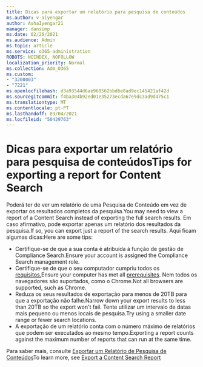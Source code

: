 ```yaml
---
title: Dicas para exportar um relatório para pesquisa de conteúdos
ms.author: v-aiyengar
author: AshaIyengar21
manager: dansimp
ms.date: 02/26/2021
ms.audience: Admin
ms.topic: article
ms.service: o365-administration
ROBOTS: NOINDEX, NOFOLLOW
localization_priority: Normal
ms.collection: Adm_O365
ms.custom:
- "3200003"
- "7221"
ms.openlocfilehash: d3a93544d6ae969562bbd6e8ad9ec145421af42d
ms.sourcegitcommit: f4ba304b92ed01e35273ecda67e9dc3ad9d475c1
ms.translationtype: MT
ms.contentlocale: pt-PT
ms.lasthandoff: 03/04/2021
ms.locfileid: "50429763"
---
```

# <a name="tips-for-exporting-a-report-for-content-search"></a><span data-ttu-id="8525e-102">Dicas para exportar um relatório para pesquisa de conteúdos</span><span class="sxs-lookup"><span data-stu-id="8525e-102">Tips for exporting a report for Content Search</span></span>

<span data-ttu-id="8525e-103">Poderá ter de ver um relatório de uma Pesquisa de Conteúdo em vez de exportar os resultados completos da pesquisa.</span><span class="sxs-lookup"><span data-stu-id="8525e-103">You may need to view a report of a Content Search instead of exporting the full search results.</span></span> <span data-ttu-id="8525e-104">Em caso afirmativo, pode exportar apenas um relatório dos resultados da pesquisa.</span><span class="sxs-lookup"><span data-stu-id="8525e-104">If so, you can export just a report of the search results.</span></span> <span data-ttu-id="8525e-105">Aqui ficam algumas dicas:</span><span class="sxs-lookup"><span data-stu-id="8525e-105">Here are some tips:</span></span>

- <span data-ttu-id="8525e-106">Certifique-se de que a sua conta é atribuída à função de gestão de Compliance Search.</span><span class="sxs-lookup"><span data-stu-id="8525e-106">Ensure your account is assigned the Compliance Search management role.</span></span>
- <span data-ttu-id="8525e-107">Certifique-se de que o seu computador cumpriu todos os [requisitos.](https://go.microsoft.com/fwlink/?linkid=2102407)</span><span class="sxs-lookup"><span data-stu-id="8525e-107">Ensure your computer has met all [prerequisites](https://go.microsoft.com/fwlink/?linkid=2102407).</span></span> <span data-ttu-id="8525e-108">Nem todos os navegadores são suportados, como o Chrome.</span><span class="sxs-lookup"><span data-stu-id="8525e-108">Not all browsers are supported, such as Chrome.</span></span>
- <span data-ttu-id="8525e-109">Reduza os seus resultados de exportação para menos de 20TB para que a exportação não falhe.</span><span class="sxs-lookup"><span data-stu-id="8525e-109">Narrow down your export results to less than 20TB so the export won't fail.</span></span> <span data-ttu-id="8525e-110">Tente utilizar um intervalo de datas mais pequeno ou menos locais de pesquisa.</span><span class="sxs-lookup"><span data-stu-id="8525e-110">Try using a smaller date range or fewer search locations.</span></span>
- <span data-ttu-id="8525e-111">A exportação de um relatório conta com o número máximo de relatórios que podem ser executados ao mesmo tempo.</span><span class="sxs-lookup"><span data-stu-id="8525e-111">Exporting a report counts against the maximum number of reports that can run at the same time.</span></span>

<span data-ttu-id="8525e-112">Para saber mais, consulte [Exportar um Relatório de Pesquisa de Conteúdos](https://go.microsoft.com/fwlink/?linkid=2102409)</span><span class="sxs-lookup"><span data-stu-id="8525e-112">To learn more, see [Export a Content Search Report](https://go.microsoft.com/fwlink/?linkid=2102409)</span></span>